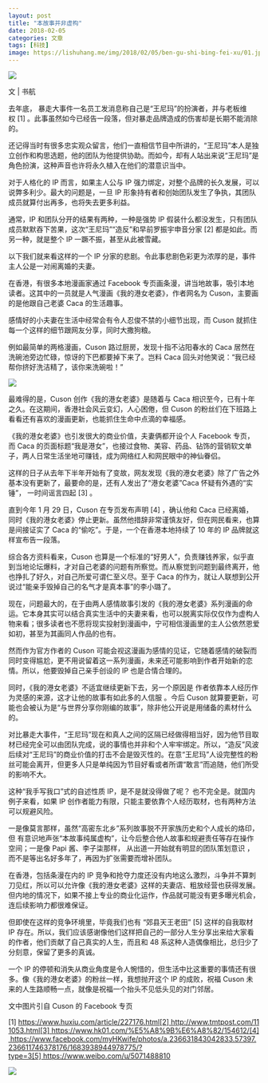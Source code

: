 ```yaml
---
layout: post
title: "本故事并非虚构"
date: 2018-02-05
categories: 文章
tags: [科技]
image: https://lishuhang.me/img/2018/02/05/ben-gu-shi-bing-fei-xu/01.jpg
---
```


![](https://mmbiz.qpic.cn/mmbiz_jpg/AdRKyBVLoHLuAQII7ibLG5z8DsA0aTQiac0LHCKalXxHo708lS13hC57N6hDZvpxgY7NUcAb4vZ3PFsia8EVKak9A/640?wx_fmt=jpeg)

文 | 书航

去年底， 暴走大事件一名员工发消息称自己是“王尼玛”的扮演者，并与老板维权 [1] 。此事虽然如今已经告一段落，但对暴走品牌造成的伤害却是长期不能消除的。

还记得当时有很多忠实观众留言，他们一直相信节目中所讲的，“王尼玛”本人是独立创作和构思选题，他的团队为他提供协助。而如今，却有人站出来说“王尼玛”是角色扮演，这种声音也许将永久植入在他们的潜意识当中。

对于人格化的 IP 而言，如果主人公与 IP 强力绑定，对整个品牌的长久发展，可以说弊多利少。最大的问题是，一旦 IP 形象持有者和创始团队发生了争执，其团队成员就算付出再多，也将失去更多利益。

通常，IP 和团队分开的结果有两种，一种是强势 IP 假装什么都没发生，只有团队成员默默吞下苦果，这次“王尼玛”“造反”和早前罗振宇申音分家 [2] 都是如此。而另一种，就是整个 IP 一蹶不振，甚至从此被雪藏。

以下我们就来看这样的一个 IP 分家的悲剧。令此事悲剧色彩更为浓厚的是，事件主人公是一对闹离婚的夫妻。

在香港，有很多本地漫画家通过 Facebook 专页画条漫，讲当地故事，吸引本地读者。这其中的一员就是人气漫画《我的港女老婆》，作者网名为 Cuson，主要画的是他跟自己老婆 Caca 的生活趣事。

感情好的小夫妻在生活中经常会有令人忍俊不禁的小细节出现，而 Cuson 就抓住每一个这样的细节跟网友分享，同时大撒狗粮。

例如最简单的两格漫画，Cuson 路过厨房，发现十指不沾阳春水的 Caca 居然在洗碗池旁边忙碌，惊讶的下巴都要掉下来了。岂料 Caca 回头对他笑说：“我已经帮你挤好洗洁精了，该你来洗碗啦！”

![](https://lishuhang.me/img/2018/02/05/ben-gu-shi-bing-fei-xu/01.jpg)

最难得的是，Cuson 创作《我的港女老婆》是随着与 Caca 相识至今，已有十年之久。在这期间，香港社会风云变幻，人心困倦，但 Cuson 的粉丝们在下班路上看看还有喜欢的漫画更新，也能抓住生命中点滴的幸福感。

《我的港女老婆》也引发很大的商业价值，夫妻俩都开设个人 Facebook 专页，而 Caca 的页面标题“我是港女”，也接过食物、美容、药品、钻饰的营销软文单子，两人日常生活坐地可赚钱，成为网络红人和网民眼中的神仙眷侣。

这样的日子从去年下半年开始有了变故，网友发现《我的港女老婆》除了广告之外基本没有更新了，最要命的是，还有人发出了“港女老婆”Caca 怀疑有外遇的“实锤”， 一时间谣言四起 [3] 。

直到今年 1 月 29 日，Cuson 在专页发布声明 [4] ，确认他和 Caca 已经离婚，同时《我的港女老婆》停止更新。虽然他措辞非常谨慎友好，但在网民看来，也算是间接证实了 Caca 的“偷吃”。于是，一个在香港本地持续了 10 年的 IP 品牌就这样宣布告一段落。

综合各方资料看来，Cuson 也算是一个标准的“好男人”，负责赚钱养家，似乎直到当地论坛爆料，才对自己老婆的问题有所察觉。而从察觉到问题到最终离开，他也挣扎了好久，对自己所爱可谓仁至义尽。至于 Caca 的作为，就让人联想到公开说过“能亲手毁掉自己的名气才是真本事”的李小璐了。

现在，问题最大的，在于由两人感情故事引发的《我的港女老婆》系列漫画的命运。它本身其实可以结合真实生活中的夫妻来看，也可以脱离实际仅仅作为虚构人物来看；很多读者也不愿将现实投射到漫画中，宁可相信漫画里的主人公依然恩爱如初，甚至为其画同人作品的也有。

然而作为官方作者的 Cuson 可能会视这漫画为感情的见证，它随着感情的破裂而同时变得尴尬，更不用说留着这一系列漫画，未来还可能影响到作者开始新的恋情。所以，他要毁掉自己亲手创设的 IP 也是合情合理的。

同时，《我的港女老婆》不适宜继续更新下去，另一个原因是 作者依靠本人经历作为灵感的来源，这才让他的故事有如此多的人信服 。今后 Cuson 就算要更新，可能也会被认为是“与世界分享你刚编的故事”，除非他公开说是用储备的素材什么的。

对比暴走大事件，“王尼玛”现在和真人之间的区隔已经做得相当好，因为他节目取材已经完全可以由团队完成，说的事情也并非和个人牢牢绑定。所以，“造反”风波后续对“王尼玛”的商业价值的打击不会是毁灭性的。在意“王尼玛”人设完整性的粉丝可能会离开，但更多人只是单纯因为节目好看或者所谓“敢言”而追随，他们所受的影响不大。

这种“我手写我口”式的自述性质 IP，是不是就没得做了呢？ 也不完全是。就国内例子来看，如果 IP 创作者能力有限，只能主要依靠个人经历取材，也有两种方法可以规避风险。

一是像莫言那样，虽然“高密东北乡”系列故事脱不开家族历史和个人成长的烙印，但 有意识地声张“本故事纯属虚构”，让今后整合他人故事和规避责任等存在操作空间；一是像 Papi 酱、李子柒那样， 从出道一开始就有明显的团队策划意识 ，而不是等出名好多年了，再因为扩张需要而增补团队。

在香港，包括条漫在内的 IP 竞争和抢夺力度还没有内地这么激烈，斗争并不算刺刀见红，所以可以允许像《我的港女老婆》这样的夫妻店、粗放经营也获得发展。但内地的情况下，如果不接上专业的商业化运作，作品就可能没有更多曝光机会，连后续影响力都很难保证。

但即使在这样的竞争环境里，毕竟我们也有 “郊县天王老田” [5] 这样的自我取材 IP 存在。所以，我们应该感谢像他们这样把自己的一部分人生分享出来给大家看的作者，他们贡献了自己真实的人生，而且和 48 系这种人造偶像相比，总归少了分刻意，保留了更多的真诚。

一个 IP 的停顿和消失从商业角度是令人惋惜的，但生活中比这重要的事情还有很多。像《我的港女老婆》的粉丝一样，我想抛开这个 IP 的成败，祝福 Cuson 未来的人生路顺畅一点，就像是祝福一个抬头不见低头见的对门邻居。

文中图片引自 Cuson 的 Facebook 专页

[1] https://www.huxiu.com/article/227176.html[2] http://www.tmtpost.com/111053.html[3] https://www.hk01.com/%E5%A8%9B%E6%A8%82/154612/[4] https://www.facebook.com/myHKwife/photos/a.236631843042833.57397.236611746378176/1683938944978775/?type=3[5] https://www.weibo.com/u/5071488810

![](https://lishuhang.me/img/2018/02/05/ben-gu-shi-bing-fei-xu/02.jpg)